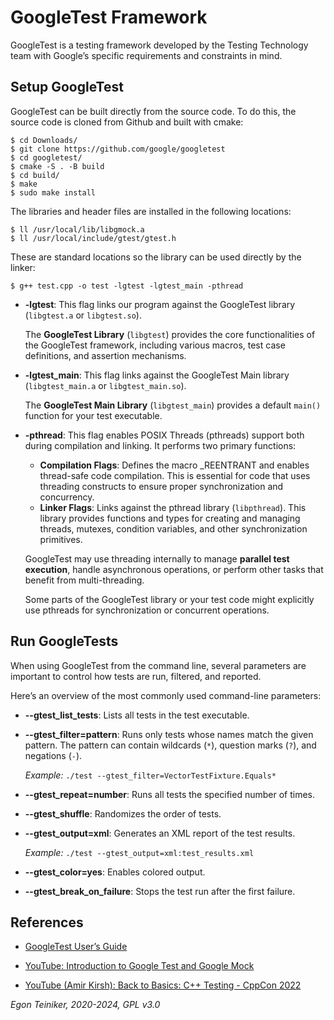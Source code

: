 # GoogleTest Framework

GoogleTest is a testing framework developed by the Testing Technology team with 
Google’s specific requirements and constraints in mind. 

## Setup GoogleTest

GoogleTest can be built directly from the source code. To do this, the source 
code is cloned from Github and built with cmake:

```
$ cd Downloads/
$ git clone https://github.com/google/googletest
$ cd googletest/
$ cmake -S . -B build
$ cd build/
$ make
$ sudo make install 
```

The libraries and header files are installed in the following locations:
```
$ ll /usr/local/lib/libgmock.a
$ ll /usr/local/include/gtest/gtest.h
```

These are standard locations so the library can be used directly by the linker:
```
$ g++ test.cpp -o test -lgtest -lgtest_main -pthread
```

* **-lgtest**: This flag links our program against the GoogleTest library 
    (`libgtest.a` or `libgtest.so`).

    The **GoogleTest Library** (`libgtest`) provides the core functionalities 
    of the GoogleTest framework, including various macros, test case 
    definitions, and assertion mechanisms.

* **-lgtest_main**: This flag links against the GoogleTest Main library 
    (`libgtest_main.a` or `libgtest_main.so`).

    The **GoogleTest Main Library** (`libgtest_main`) provides a default `main()` 
    function for your test executable.    

* **-pthread**: This flag enables POSIX Threads (pthreads) support both 
    during compilation and linking. It performs two primary functions:
    * **Compilation Flags**: Defines the macro _REENTRANT and enables 
        thread-safe code compilation. This is essential for code that 
        uses threading constructs to ensure proper synchronization and 
        concurrency.
    * **Linker Flags**: Links against the pthread library (`libpthread`). 
        This library provides functions and types for creating and managing 
        threads, mutexes, condition variables, and other synchronization 
        primitives.

    GoogleTest may use threading internally to manage **parallel test execution**,
    handle asynchronous operations, or perform other tasks that benefit from
    multi-threading.

    Some parts of the GoogleTest library or your test code might explicitly 
    use pthreads for synchronization or concurrent operations.


## Run GoogleTests

When using GoogleTest from the command line, several parameters are important 
to control how tests are run, filtered, and reported. 

Here’s an overview of the most commonly used command-line parameters:

* **--gtest_list_tests**: Lists all tests in the test executable.

* **--gtest_filter=pattern**: Runs only tests whose names match the given 
    pattern. The pattern can contain wildcards (`*`), question marks (`?`), 
    and negations (`-`).

    _Example:_ `./test --gtest_filter=VectorTestFixture.Equals*`

* **--gtest_repeat=number**: Runs all tests the specified number of times.

* **--gtest_shuffle**: Randomizes the order of tests.

* **--gtest_output=xml**: Generates an XML report of the test results.

    _Example:_ `./test --gtest_output=xml:test_results.xml`

* **--gtest_color=yes**: Enables colored output.

* **--gtest_break_on_failure**: Stops the test run after the first failure.



## References
* [GoogleTest User’s Guide](https://google.github.io/googletest/)

* [YouTube: Introduction to Google Test and Google Mock](https://youtu.be/N8a7IFPAPXs?si=zYIqGOk5jvBA_TX0)

* [YouTube (Amir Kirsh): Back to Basics: C++ Testing - CppCon 2022](https://youtu.be/SAM4rWaIvUQ?si=YJS6xIkRIOeYVy-b)

*Egon Teiniker, 2020-2024, GPL v3.0*
